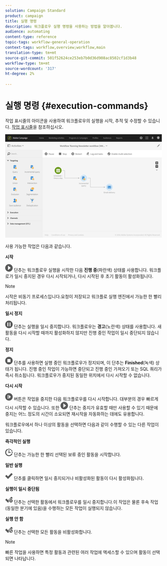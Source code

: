 ```yaml
---
solution: Campaign Standard
product: campaign
title: 실행 명령
description: 워크플로우 실행 명령을 사용하는 방법을 알아봅니다.
audience: automating
content-type: reference
topic-tags: workflow-general-operation
context-tags: workflow,overview;workflow,main
translation-type: tm+mt
source-git-commit: 501f52624ce253eb7b0d36d908ac8502cf1d3b48
workflow-type: tm+mt
source-wordcount: '317'
ht-degree: 2%

---
```



# 실행 명령 {#execution-commands}

작업 표시줄의 아이콘을 사용하여 워크플로우의 실행을 시작, 추적 및 수정할 수 있습니다. [작업 표시줄](../../automating/using/workflow-interface.md#action-bar)을 참조하십시오.

![](assets/wkf_execution_2.png)

사용 가능한 작업은 다음과 같습니다.

**시작**

![](assets/play_darkgrey-24px.png) 단추는 워크플로우 실행을 시작한 다음 **진행 중**(파란색) 상태를 사용합니다. 워크플로가 일시 중지된 경우 다시 시작되거나, 다시 시작된 후 초기 활동이 활성화됩니다.

>[!NOTE]
>
>시작은 비동기 프로세스입니다.요청이 저장되고 워크플로 실행 엔진에서 가능한 한 빨리 처리됩니다.

**일시 정지**

![](assets/pause_darkgrey-24px.png) 단추는 실행을 일시 중지합니다. 워크플로우는 **경고**(노란색) 상태를 사용합니다. 새 활동을 다시 시작할 때까지 활성화하지 않지만 진행 중인 작업이 일시 중단되지 않습니다.

**정지**

![](assets/stop_darkgrey-24px.png) 단추를 사용하면 실행 중인 워크플로우가 정지되며, 이 단추는 **Finished**(녹색) 상태가 됩니다. 진행 중인 작업이 가능하면 중단되고 진행 중인 가져오기 또는 SQL 쿼리가 즉시 취소됩니다. 워크플로우가 중지된 동일한 위치에서 다시 시작할 수 없습니다.

**다시 시작**

![](assets/pauseplay_darkgrey-24px.png) 버튼은 작업을 중지한 다음 워크플로우를 다시 시작합니다. 대부분의 경우 빠르게 다시 시작할 수 있습니다. 또한 ![](assets/play_darkgrey-24px.png) 단추는 중지가 유효할 때만 사용할 수 있기 때문에 중지는 어느 정도의 시간이 소요되면 재시작을 자동화하는 데에도 유용합니다.

워크플로우에서 하나 이상의 활동을 선택하면 다음과 같이 수행할 수 있는 다른 작업이 있습니다.

**즉각적인 실행**

![](assets/pending_darkgrey-24px.png) 단추는 가능한 한 빨리 선택된 보류 중인 활동을 시작합니다.

**일반 실행**

![](assets/check_darkgrey-24px.png) 단추를 클릭하면 일시 중지되거나 비활성화된 활동이 다시 활성화됩니다.

**실행이 일시 중단됨**

![](assets/check_pause_darkgrey-24px.png) 단추는 선택한 활동에서 워크플로우를 일시 중지합니다.이 작업은 물론 후속 작업(동일한 분기에 있음)을 수행하는 모든 작업이 실행되지 않습니다.

**실행 안 함**

![](assets/checkdisable.png) 단추는 선택한 모든 활동을 비활성화합니다.

>[!NOTE]
>
>빠른 작업을 사용하면 특정 활동과 관련된 여러 작업에 액세스할 수 있으며 활동이 선택되면 나타납니다.
